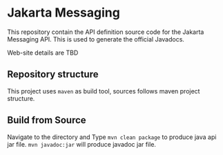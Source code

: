 # Jakarta Messaging

This repository contain the API definition source code for the Jakarta Messaging API. This is used  to generate the official Javadocs.

Web-site details are TBD

## Repository structure

This project uses `maven` as build tool, sources follows maven project structure.

## Build from Source

Navigate to the directory and Type `mvn clean package` to produce java api jar file. `mvn javadoc:jar` will produce javadoc jar file.  
